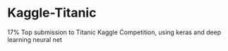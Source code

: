 # Kaggle-Titanic
17% Top submission to Titanic Kaggle Competition, using keras and deep learning neural net

